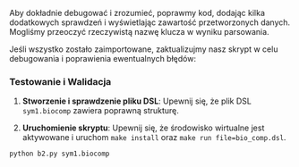Aby dokładnie debugować i zrozumieć, poprawmy kod, dodając kilka dodatkowych sprawdzeń i wyświetlając zawartość przetworzonych danych. Mogliśmy przeoczyć rzeczywistą nazwę klucza w wyniku parsowania.

Jeśli wszystko zostało zaimportowane, zaktualizujmy nasz skrypt w celu debugowania i poprawienia ewentualnych błędów:

### Testowanie i Walidacja

1. **Stworzenie i sprawdzenie pliku DSL**: Upewnij się, że plik DSL `sym1.biocomp` zawiera poprawną strukturę.

2. **Uruchomienie skryptu**: Upewnij się, że środowisko wirtualne jest aktywowane i uruchom `make install` oraz `make run file=bio_comp.dsl`.

```bash
python b2.py sym1.biocomp
```


